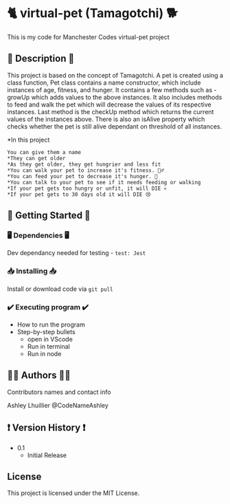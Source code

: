 # 🐈 virtual-pet (Tamagotchi) 🐕

This is my code for Manchester Codes virtual-pet project 

## 💜 Description 💜

This project is based on the concept of Tamagotchi. A pet is created using a class function, Pet class contains a name constructor, which include instances of age, fitness, and hunger. It contains a few methods such as - growUp which adds values to the above instances. It also includes methods to feed and walk the pet which will decrease the values of its respective instances. Last method is the checkUp method which returns the current values of the instances above. There is also an isAlive property which checks whether the pet is still alive dependant on threshold of all instances.

*In this project

	You can give them a name
	*They can get older
	*As they get older, they get hungrier and less fit
	*You can walk your pet to increase it's fitness. 🏃‍♂️
	*You can feed your pet to decrease it's hunger. 🍕
	*You can talk to your pet to see if it needs feeding or walking
	*If your pet gets too hungry or unfit, it will DIE 💀
	*If your pet gets to 30 days old it will DIE 😢

## 🏁 Getting Started 🏁

### 🖥️ Dependencies 🖥️

Dev dependancy needed for testing -
```test: Jest```

### 📥 Installing 📥

Install or download code via 
``` git pull ```

### ✔️ Executing program ✔️

* How to run the program
* Step-by-step bullets
 	* open in VScode
 	* Run in terminal
 	* Run in node

## 🧜‍♀️ Authors 🧜‍♀️

Contributors names and contact info

Ashley Lhuillier
@CodeNameAshley

## ❗ Version History ❗

* 0.1
    * Initial Release

## License

This project is licensed under the MIT License.


